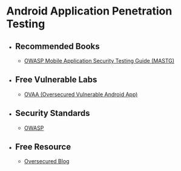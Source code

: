 
# Android Application Penetration Testing



- ## Recommended Books
  - [OWASP Mobile Application Security Testing Guide (MASTG)](https://mas.owasp.org/MASTG/ "OWASP Mobile Application Security Testing Guide (MASTG)")


- ## Free Vulnerable Labs
  - [OVAA (Oversecured Vulnerable Android App)](https://github.com/oversecured/ovaa "OVAA (Oversecured Vulnerable Android App)")

- ## Security Standards 
  - [OWASP](https://owasp.org/www-project-mobile-app-security/)


- ## Free Resource
  - [Oversecured Blog](https://blog.oversecured.com/ "Oversecured Blog")
